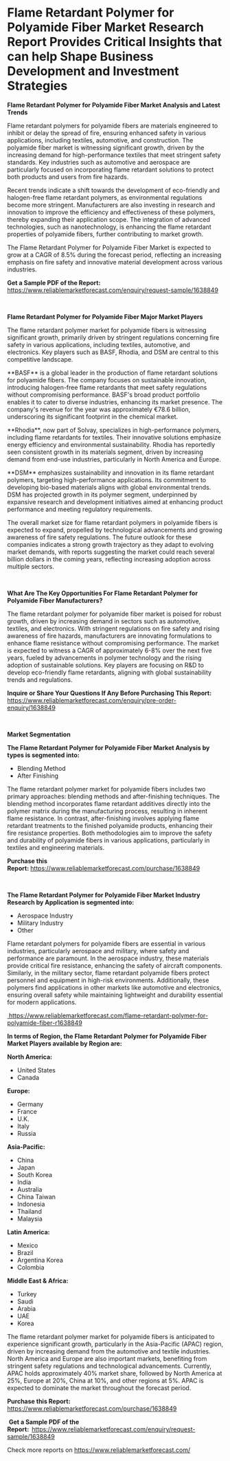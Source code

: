 <p><h1>Flame Retardant Polymer for Polyamide Fiber Market Research Report Provides Critical Insights that can help Shape Business Development and Investment Strategies</h1></p><p><strong>Flame Retardant Polymer for Polyamide Fiber Market Analysis and Latest Trends</strong></p>
<p><p>Flame retardant polymers for polyamide fibers are materials engineered to inhibit or delay the spread of fire, ensuring enhanced safety in various applications, including textiles, automotive, and construction. The polyamide fiber market is witnessing significant growth, driven by the increasing demand for high-performance textiles that meet stringent safety standards. Key industries such as automotive and aerospace are particularly focused on incorporating flame retardant solutions to protect both products and users from fire hazards.</p><p>Recent trends indicate a shift towards the development of eco-friendly and halogen-free flame retardant polymers, as environmental regulations become more stringent. Manufacturers are also investing in research and innovation to improve the efficiency and effectiveness of these polymers, thereby expanding their application scope. The integration of advanced technologies, such as nanotechnology, is enhancing the flame retardant properties of polyamide fibers, further contributing to market growth.</p><p>The Flame Retardant Polymer for Polyamide Fiber Market is expected to grow at a CAGR of 8.5% during the forecast period, reflecting an increasing emphasis on fire safety and innovative material development across various industries.</p></p>
<p><strong>Get a Sample PDF of the Report:&nbsp;</strong> <a href="https://www.reliablemarketforecast.com/enquiry/request-sample/1638849?utm_campaign=2042&utm_medium=2&utm_source=Github&utm_content=ia&utm_term=01022025&utm_id=flame-retardant-polymer-for-polyamide-fiber">https://www.reliablemarketforecast.com/enquiry/request-sample/1638849</a></p>
<p>&nbsp;</p>
<p><strong>Flame Retardant Polymer for Polyamide Fiber Major Market Players</strong></p>
<p><p>The flame retardant polymer market for polyamide fibers is witnessing significant growth, primarily driven by stringent regulations concerning fire safety in various applications, including textiles, automotive, and electronics. Key players such as BASF, Rhodia, and DSM are central to this competitive landscape.</p><p>**BASF** is a global leader in the production of flame retardant solutions for polyamide fibers. The company focuses on sustainable innovation, introducing halogen-free flame retardants that meet safety regulations without compromising performance. BASF's broad product portfolio enables it to cater to diverse industries, enhancing its market presence. The company's revenue for the year was approximately €78.6 billion, underscoring its significant footprint in the chemical market.</p><p>**Rhodia**, now part of Solvay, specializes in high-performance polymers, including flame retardants for textiles. Their innovative solutions emphasize energy efficiency and environmental sustainability. Rhodia has reportedly seen consistent growth in its materials segment, driven by increasing demand from end-use industries, particularly in North America and Europe.</p><p>**DSM** emphasizes sustainability and innovation in its flame retardant polymers, targeting high-performance applications. Its commitment to developing bio-based materials aligns with global environmental trends. DSM has projected growth in its polymer segment, underpinned by expansive research and development initiatives aimed at enhancing product performance and meeting regulatory requirements.</p><p>The overall market size for flame retardant polymers in polyamide fibers is expected to expand, propelled by technological advancements and growing awareness of fire safety regulations. The future outlook for these companies indicates a strong growth trajectory as they adapt to evolving market demands, with reports suggesting the market could reach several billion dollars in the coming years, reflecting increasing adoption across multiple sectors.</p></p>
<p>&nbsp;</p>
<p><strong>What Are The Key Opportunities For Flame Retardant Polymer for Polyamide Fiber Manufacturers?</strong></p>
<p><p>The flame retardant polymer for polyamide fiber market is poised for robust growth, driven by increasing demand in sectors such as automotive, textiles, and electronics. With stringent regulations on fire safety and rising awareness of fire hazards, manufacturers are innovating formulations to enhance flame resistance without compromising performance. The market is expected to witness a CAGR of approximately 6-8% over the next five years, fueled by advancements in polymer technology and the rising adoption of sustainable solutions. Key players are focusing on R&D to develop eco-friendly flame retardants, aligning with global sustainability trends and regulations.</p></p>
<p><strong>Inquire or Share Your Questions If Any Before Purchasing This Report:</strong> <a href="https://www.reliablemarketforecast.com/enquiry/pre-order-enquiry/1638849?utm_campaign=2042&utm_medium=2&utm_source=Github&utm_content=ia&utm_term=01022025&utm_id=flame-retardant-polymer-for-polyamide-fiber">https://www.reliablemarketforecast.com/enquiry/pre-order-enquiry/1638849</a></p>
<p>&nbsp;</p>
<p><strong>Market Segmentation</strong></p>
<p><strong>The Flame Retardant Polymer for Polyamide Fiber Market Analysis by types is segmented into:</strong></p>
<p><ul><li>Blending Method</li><li>After Finishing</li></ul></p>
<p><p>The flame retardant polymer market for polyamide fibers includes two primary approaches: blending methods and after-finishing techniques. The blending method incorporates flame retardant additives directly into the polymer matrix during the manufacturing process, resulting in inherent flame resistance. In contrast, after-finishing involves applying flame retardant treatments to the finished polyamide products, enhancing their fire resistance properties. Both methodologies aim to improve the safety and durability of polyamide fibers in various applications, particularly in textiles and engineering materials.</p></p>
<p><strong>Purchase this Report:&nbsp;</strong><a href="https://www.reliablemarketforecast.com/purchase/1638849?utm_campaign=2042&utm_medium=2&utm_source=Github&utm_content=ia&utm_term=01022025&utm_id=flame-retardant-polymer-for-polyamide-fiber">https://www.reliablemarketforecast.com/purchase/1638849</a></p>
<p>&nbsp;</p>
<p><strong>The Flame Retardant Polymer for Polyamide Fiber Market Industry Research by Application is segmented into:</strong></p>
<p><ul><li>Aerospace Industry</li><li>Military Industry</li><li>Other</li></ul></p>
<p><p>Flame retardant polymers for polyamide fibers are essential in various industries, particularly aerospace and military, where safety and performance are paramount. In the aerospace industry, these materials provide critical fire resistance, enhancing the safety of aircraft components. Similarly, in the military sector, flame retardant polyamide fibers protect personnel and equipment in high-risk environments. Additionally, these polymers find applications in other markets like automotive and electronics, ensuring overall safety while maintaining lightweight and durability essential for modern applications.</p></p>
<p><a href="https://www.reliablemarketforecast.com/flame-retardant-polymer-for-polyamide-fiber-r1638849?utm_campaign=2042&utm_medium=2&utm_source=Github&utm_content=ia&utm_term=01022025&utm_id=flame-retardant-polymer-for-polyamide-fiber">&nbsp;https://www.reliablemarketforecast.com/flame-retardant-polymer-for-polyamide-fiber-r1638849</a></p>
<p><strong>In terms of Region, the Flame Retardant Polymer for Polyamide Fiber Market Players available by Region are:</strong></p>
<p>
    <p> <strong> North America: </strong>
        <ul>
            <li>United States</li>
            <li>Canada</li>
        </ul>
        </p> 
    <p> <strong> Europe: </strong>
        <ul>
            <li>Germany</li>
            <li>France</li>
            <li>U.K.</li>
            <li>Italy</li>
            <li>Russia</li>
        </ul>
        </p> 
    <p> <strong> Asia-Pacific: </strong>
        <ul>
            <li>China</li>
            <li>Japan</li>
            <li>South Korea</li>
            <li>India</li>
            <li>Australia</li>
            <li>China Taiwan</li>
            <li>Indonesia</li>
            <li>Thailand</li>
            <li>Malaysia</li>
        </ul>
        </p> 
    <p> <strong> Latin America: </strong>
        <ul>
            <li>Mexico</li>
            <li>Brazil</li>
            <li>Argentina Korea</li>
            <li>Colombia</li>
        </ul>
        </p> 
    <p> <strong> Middle East & Africa: </strong>
        <ul>
            <li>Turkey</li>
            <li>Saudi</li>
            <li>Arabia</li>
            <li>UAE</li>
            <li>Korea</li>
        </ul>
    </p>
    </p>
<p><p>The flame retardant polymer market for polyamide fibers is anticipated to experience significant growth, particularly in the Asia-Pacific (APAC) region, driven by increasing demand from the automotive and textile industries. North America and Europe are also important markets, benefiting from stringent safety regulations and technological advancements. Currently, APAC holds approximately 40% market share, followed by North America at 25%, Europe at 20%, China at 10%, and other regions at 5%. APAC is expected to dominate the market throughout the forecast period.</p></p>
<p><strong>Purchase this Report: </strong><a href="https://www.reliablemarketforecast.com/purchase/1638849?utm_campaign=2042&utm_medium=2&utm_source=Github&utm_content=ia&utm_term=01022025&utm_id=flame-retardant-polymer-for-polyamide-fiber">https://www.reliablemarketforecast.com/purchase/1638849</a></p>
<p>&nbsp;<strong>Get a Sample PDF of the Report:&nbsp;&nbsp;</strong><a href="https://www.reliablemarketforecast.com/enquiry/request-sample/1638849?utm_campaign=2042&utm_medium=2&utm_source=Github&utm_content=ia&utm_term=01022025&utm_id=flame-retardant-polymer-for-polyamide-fiber">https://www.reliablemarketforecast.com/enquiry/request-sample/1638849</a></p>
<p><strong></strong></p>
<p>Check more reports on <a href="https://www.reliablemarketforecast.com/?utm_campaign=2042&utm_medium=2&utm_source=Github&utm_content=ia&utm_term=01022025&utm_id=flame-retardant-polymer-for-polyamide-fiber">https://www.reliablemarketforecast.com/</a></p>